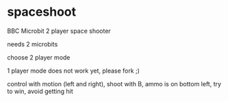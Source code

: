 # spaceshoot
BBC Microbit 2 player space shooter

needs 2 microbits

choose 2 player mode

1 player mode does not work yet, please fork ;)

control with motion (left and right), shoot with B, ammo is on bottom left, try to win, avoid getting hit
